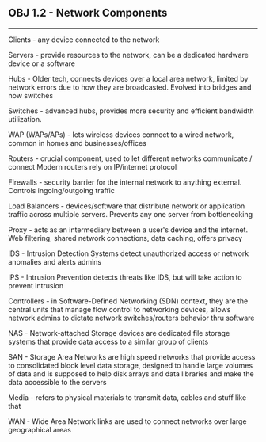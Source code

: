 ## OBJ 1.2 - Network Components
---
Clients - any device connected to the network

Servers - provide resources to the network, can be a dedicated hardware device or a software

Hubs - Older tech, connects devices over a local area network, limited by network errors due to how they are broadcasted. Evolved into bridges and now switches

Switches - advanced hubs, provides more security and efficient bandwidth utilization.

WAP (WAPs/APs) - lets wireless devices connect to a wired network, common in homes and businesses/offices

Routers - crucial component, used to let different networks communicate / connect
Modern routers rely on IP/internet protocol

Firewalls - security barrier for the internal network to anything external. Controls ingoing/outgoing traffic

Load Balancers - devices/software that distribute network or application traffic across multiple servers. Prevents any one server from bottlenecking

Proxy - acts as an intermediary between a user's device and the internet. Web filtering, shared network connections, data caching, offers privacy

IDS - Intrusion Detection Systems detect unauthorized access or network anomalies and alerts admins

IPS - Intrusion Prevention detects threats like IDS, but will take action to prevent intrusion

Controllers - in Software-Defined Networking (SDN) context, they are the central units that manage flow control to networking devices, allows network admins to dictate network switches/routers behavior thru software

NAS - Network-attached Storage devices are dedicated file storage systems that provide data access to a similar group of clients

SAN - Storage Area Networks are high speed networks that provide access to consolidated block level data storage, designed to handle large volumes of data and is supposed to help disk arrays and data libraries and make the data accessible to the servers

Media - refers to physical materials to transmit data, cables and stuff like that

WAN - Wide Area Network links are used to connect networks over large geographical areas



